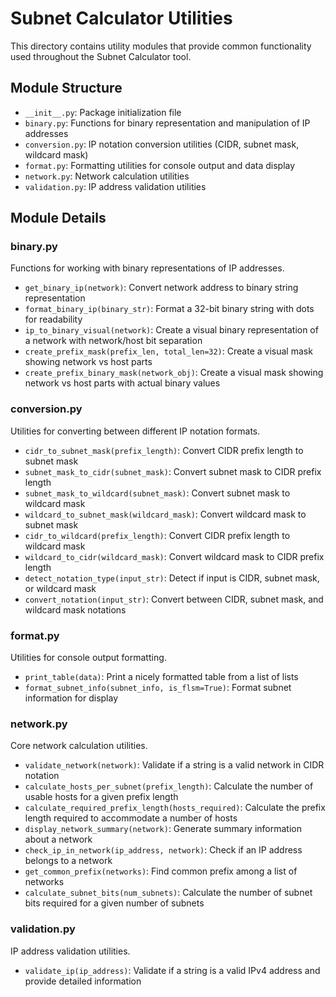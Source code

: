 # Subnet Calculator Utilities

This directory contains utility modules that provide common functionality used throughout the Subnet Calculator tool.

## Module Structure

- `__init__.py`: Package initialization file
- `binary.py`: Functions for binary representation and manipulation of IP addresses
- `conversion.py`: IP notation conversion utilities (CIDR, subnet mask, wildcard mask)
- `format.py`: Formatting utilities for console output and data display
- `network.py`: Network calculation utilities
- `validation.py`: IP address validation utilities

## Module Details

### binary.py

Functions for working with binary representations of IP addresses.

- `get_binary_ip(network)`: Convert network address to binary string representation
- `format_binary_ip(binary_str)`: Format a 32-bit binary string with dots for readability
- `ip_to_binary_visual(network)`: Create a visual binary representation of a network with network/host bit separation
- `create_prefix_mask(prefix_len, total_len=32)`: Create a visual mask showing network vs host parts
- `create_prefix_binary_mask(network_obj)`: Create a visual mask showing network vs host parts with actual binary values

### conversion.py

Utilities for converting between different IP notation formats.

- `cidr_to_subnet_mask(prefix_length)`: Convert CIDR prefix length to subnet mask
- `subnet_mask_to_cidr(subnet_mask)`: Convert subnet mask to CIDR prefix length
- `subnet_mask_to_wildcard(subnet_mask)`: Convert subnet mask to wildcard mask
- `wildcard_to_subnet_mask(wildcard_mask)`: Convert wildcard mask to subnet mask
- `cidr_to_wildcard(prefix_length)`: Convert CIDR prefix length to wildcard mask
- `wildcard_to_cidr(wildcard_mask)`: Convert wildcard mask to CIDR prefix length
- `detect_notation_type(input_str)`: Detect if input is CIDR, subnet mask, or wildcard mask
- `convert_notation(input_str)`: Convert between CIDR, subnet mask, and wildcard mask notations

### format.py

Utilities for console output formatting.

- `print_table(data)`: Print a nicely formatted table from a list of lists
- `format_subnet_info(subnet_info, is_flsm=True)`: Format subnet information for display

### network.py

Core network calculation utilities.

- `validate_network(network)`: Validate if a string is a valid network in CIDR notation
- `calculate_hosts_per_subnet(prefix_length)`: Calculate the number of usable hosts for a given prefix length
- `calculate_required_prefix_length(hosts_required)`: Calculate the prefix length required to accommodate a number of hosts
- `display_network_summary(network)`: Generate summary information about a network
- `check_ip_in_network(ip_address, network)`: Check if an IP address belongs to a network
- `get_common_prefix(networks)`: Find common prefix among a list of networks
- `calculate_subnet_bits(num_subnets)`: Calculate the number of subnet bits required for a given number of subnets

### validation.py

IP address validation utilities.

- `validate_ip(ip_address)`: Validate if a string is a valid IPv4 address and provide detailed information 